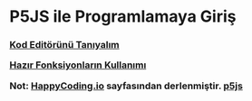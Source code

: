 # P5JS ile Programlamaya Giriş



<h3 [Programlamaya Giriş](https://github.com/unverciftci/P5Programlama/blob/gh-pages/tutorials/p5js/_posts/2020-04-26-welcome-to-coding.md) </h3>

[Kod Editörünü Tanıyalım](https://github.com/unverciftci/P5_Programlama/tree/gh-pages/tutorials/p5js/_posts/editors) 

[Hazır Fonksiyonların Kullanımı](https://github.com/unverciftci/HappyCoding/blob/gh-pages/tutorials/p5js/_posts/2020-05-02-calling-functions.md)

Not: [HappyCoding.io](http://HappyCoding.io) sayfasından derlenmiştir.
[p5js](https://p5js.org) 
